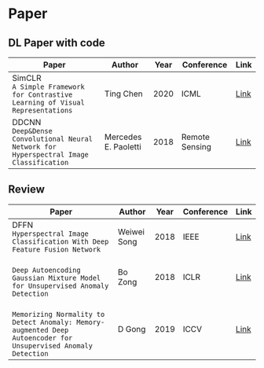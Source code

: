 # Paper  

## DL Paper with code 
   
|Paper|Author|Year|Conference|Link| 
|------|---|---|---|---|
|SimCLR <br/>`A Simple Framework for Contrastive Learning of Visual Representations`|Ting Chen|2020|ICML|[Link](https://arxiv.org/abs/2002.05709)|
|DDCNN <br/>`Deep&Dense Convolutional Neural Network for Hyperspectral Image Classification`|Mercedes E. Paoletti|2018|Remote Sensing|[Link](https://www.mdpi.com/2072-4292/10/9/1454)|
  
## Review
|Paper|Author|Year|Conference|Link| 
|------|---|---|---|---|
|DFFN <br/>`Hyperspectral Image Classification With Deep Feature Fusion Network`|Weiwei Song|2018|IEEE|[Link](https://ieeexplore.ieee.org/document/8283837)|
|<br/>`Deep Autoencoding Gaussian Mixture Model for Unsupervised Anomaly Detection`|Bo Zong|2018|ICLR|[Link](https://openreview.net/forum?id=BJJLHbb0-)|
|<br/>`Memorizing Normality to Detect Anomaly: Memory-augmented Deep Autoencoder for Unsupervised Anomaly Detection`|D Gong|2019|ICCV|[Link](https://arxiv.org/abs/1904.02639)|

